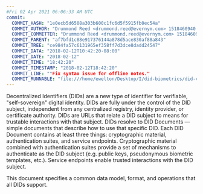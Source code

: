```yaml
---
#Fri 02 Apr 2021 06:06:33 AM UTC
commit:
  COMMIT_HASH: "1e0ecb5d6508a303b600c1fc6d5f5915fb0ec54a"
  COMMIT_AUTHOR: "Drummond Reed <drummond.reed@evernym.com> 1518460940 -0800"
  COMMIT_COMMITTER: "Drummond Reed <drummond.reed@evernym.com> 1518460940 -0800"
  COMMIT_PARENT: "af7bfd1c88e917376144a878d5ace830af88a843"
  COMMIT_TREE: "ce984fa57c6131965ef358ff7d3dce8dadd24547"
  COMMIT_DATA: "2018-02-12T10:42:20-08:00"
  COMMIT_DATE: "2018-02-12"
  COMMIT_TIME: "18:42:20"
  COMMIT_TIMESTAMP: "2018-02-12T18:42:20"
  COMMIT_LINE: ""Fix syntax issue for offline notes."
  COMMIT_RUNNABLE: "file:///home/ewelton/Desktop/I/did-biometrics/did-core-dataset/analysis/gitinfo/1e0ecb5d6508a303b600c1fc6d5f5915fb0ec54a/snapshot/index.html"
---
```


<section id="abstract">
<p>
Decentralized Identifiers (DIDs) are a new type of identifier for
verifiable, "self-sovereign" digital identity. DIDs are fully under the
control of the DID subject, independent from any centralized registry,
identity provider, or certificate authority. DIDs are URLs that relate a
DID subject to means for trustable interactions with that subject. DIDs
resolve to DID Documents — simple documents that describe how to use that
specific DID. Each DID Document contains at least three things:
cryptographic material, authentication suites, and service endpoints.
Cryptographic material combined with authentication suites provide a set of
mechanisms to authenticate as the DID subject (e.g. public keys,
pseudonymous biometric templates, etc.). Service endpoints enable
trusted interactions with the DID subject.
      </p>
<p>
This document specifies a common data model, format, and operations that all
DIDs support.
      </p>
</section>
